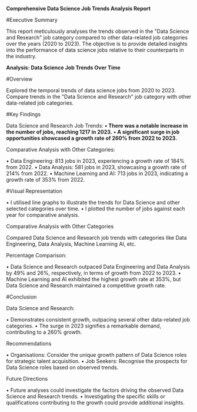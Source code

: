 **Comprehensive Data Science Job Trends Analysis Report**

#Executive Summary

This report meticulously analyses the trends observed in the "Data Science and Research" job category compared to other data-related job categories over the years (2020 to 2023). The objective is to provide detailed insights into the performance of data science jobs relative to their counterparts in the industry.

**Analysis: Data Science Job Trends Over Time**

#Overview

Explored the temporal trends of data science jobs from 2020 to 2023.
Compare trends in the "Data Science and Research" job category with other data-related job categories.

#Key Findings

Data Science and Research Job Trends:
**• There was a notable increase in the number of jobs, reaching 1217 in 2023.**
**• A significant surge in job opportunities showcased a growth rate of 260% from 2022 to 2023.**

Comparative Analysis with Other Categories:

• Data Engineering: 813 jobs in 2023, experiencing a growth rate of 184% from 2022.
• Data Analysis: 581 jobs in 2023, showcasing a growth rate of 214% from 2022.
• Machine Learning and AI: 713 jobs in 2023, indicating a growth rate of 353% from 2022.

#Visual Representation

• I utilised line graphs to illustrate the trends for Data Science and other selected categories over time.
• I plotted the number of jobs against each year for comparative analysis.

Comparative Analysis with Other Categories

Compared Data Science and Research job trends with categories like Data Engineering, Data Analysis, Machine Learning AI, etc.

Percentage Comparison:

• Data Science and Research outpaced Data Engineering and Data Analysis by 49% and 26%, respectively, in terms of growth from 2022 to 2023.
• Machine Learning and AI exhibited the highest growth rate at 353%, but Data Science and Research maintained a competitive growth rate.

#Conclusion

Data Science and Research:

• Demonstrates consistent growth, outpacing several other data-related job categories.
• The surge in 2023 signifies a remarkable demand, contributing to a 260% growth.

Recommendations

• Organisations: Consider the unique growth pattern of Data Science roles for strategic talent acquisition.
• Job Seekers: Recognise the prospects for Data Science roles based on observed trends.

Future Directions

• Future analyses could investigate the factors driving the observed Data Science and Research trends.
• Investigating the specific skills or qualifications contributing to the growth could provide additional insights.
